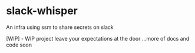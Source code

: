 # slack-whisper
An infra using ssm to share secrets on slack

[WIP] - WIP project leave your expectations at the door ...more of docs and code soon